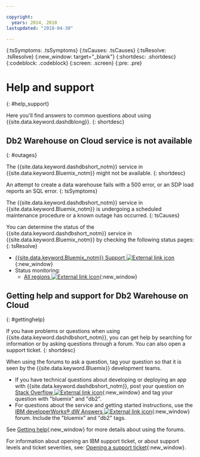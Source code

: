 ```yaml
---

copyright:
  years: 2014, 2018
lastupdated: "2018-04-30"

---
```


<!-- Attribute definitions --> 
{:tsSymptoms: .tsSymptoms} 
{:tsCauses: .tsCauses} 
{:tsResolve: .tsResolve} 
{:new_window: target="_blank"}
{:shortdesc: .shortdesc}
{:codeblock: .codeblock}
{:screen: .screen}
{:pre: .pre}

# Help and support
{: #help_support}

Here you'll find answers to common questions about using {{site.data.keyword.dashdblong}}.
{: shortdesc}

<!-- ##Cannot log in to RStudio
{: #r_studio}

Single sign-on (SSO) for RStudio is not available for {{site.data.keyword.dashdblong}}.
{: shortdesc}

You want to log in to RStudio from {{site.data.keyword.dashdbshort_notm}} by using SSO, but you are prompted for a password.
{: tsSymptoms}

SSO to RStudio is not available in {{site.data.keyword.dashdbshort_notm}}.
{: tsCauses}

To get your credentials for RStudio, consult your `VCAP_SERVICES` environment variable. Further information is available in [Getting started with {{site.data.keyword.dashdbshort_notm}}](/docs/services/dashDB/dashDB.html#dashDB){:new_window}.
{: tsResolve}


##Cannot find the `diag.log` file for troubleshooting
{: #diag_log}

The `diag.log` file is not available.
{: shortdesc}

You want to troubleshoot and cannot find the `diag.log` file for {{site.data.keyword.dashdbshort_notm}}.
{: tsSymptoms}

The `diag.log` file is not available on {{site.data.keyword.dashdbshort_notm}}, nor is any other log specific to DB2®.
{: tsCauses}

The application-specific logs can be accessed by the Cloud Foundry CLI (command line interface). From the CLI, enter **cf logs --recent**. The logs can also be accessed on the {{site.data.keyword.Bluemix_notm}} site by selecting your app and going to **Files and Logs**.
{: tsResolve}

##Cannot find org or space: Bluemix ID mismatch
{: #org_space_id}

An organization or space cannot be found for a new {{site.data.keyword.dashdbshort_notm}} instance.
{: shortdesc}

You want to create a new {{site.data.keyword.dashdbshort_notm}} service instance in {{site.data.keyword.Bluemix_notm}} by using the warehousing feature in the Cloudant® dashboard, but you get the following error message: `Cannot find org or space.`
{: tsSymptoms}

To provision a new {{site.data.keyword.dashdbshort_notm}} service instance in {{site.data.keyword.Bluemix_notm}}, the Cloudant warehousing feature attempts to find the "best fit" {{site.data.keyword.Bluemix_notm}} target organization for the authenticated {{site.data.keyword.Bluemix_notm}} user. The warehousing feature typically looks for an organization that matches the {{site.data.keyword.Bluemix_notm}} ID, an ID that is usually the user’s email address. If a matching organization is not found and the user has access to only one organization, the warehousing feature selects that organization. There might be situations where the user does not have an organization that they can access or the user has access to multiple organizations. In those situations, Cloudant cannot determine where to provision the {{site.data.keyword.dashdbshort_notm}} instance and the error message is displayed.
{: tsCauses}

To resolve the problem, choose one of the following options:
{: tsResolve}

* From the drop-down list in the Cloudant dashboard, select the {{site.data.keyword.Bluemix_notm}} organization in which you want the {{site.data.keyword.dashdbshort_notm}} instance to be created. After you select the organization, select the appropriate space from the secondary drop-down list.
* Manually provision a {{site.data.keyword.dashdbshort_notm}} instance directly in {{site.data.keyword.Bluemix_notm}} and select the created {{site.data.keyword.dashdbshort_notm}} service instance from the drop-down list in the Cloudant dashboard.


##Cannot find org or space: Region mismatch
{: #org_space_region}

An organization or space cannot be found for a new {{site.data.keyword.dashdbshort_notm}} instance.
{: shortdesc}

You want to create a new {{site.data.keyword.dashdbshort_notm}} service instance, but the drop-down lists of existing {{site.data.keyword.dashdbshort_notm}} service instances or {{site.data.keyword.Bluemix_notm}} organizations is empty. A new {{site.data.keyword.dashdbshort_notm}} service instance cannot be provisioned and you get the following error message: `Cannot find org or space.`
{: tsSymptoms}

If the user’s {{site.data.keyword.Bluemix_notm}} account is in a different region than the Cloudant cluster, the provisioning request fails. For example, the {{site.data.keyword.Bluemix_notm}} account was on-boarded in the Europe United Kingdom region, but the Cloudant cluster works with the US South region. As a result, the existing service instance and organization drop-down lists in the Cloudant dashboard might be empty or show organizations and spaces that belong to a different region altogether.
{: tsCauses}

1. Log in to the {{site.data.keyword.Bluemix_notm}} dashboard and switch to your expected region. Follow any prompts to complete the onboarding in that region. As an alternative, create a {{site.data.keyword.Bluemix_notm}} account in the appropriate region.
2. Log in to the Cloudant dashboard to repeat the {{site.data.keyword.dashdbshort_notm}} service instance selection.
{: tsResolve}

##Exceeded services limit
{: #service_limit}

The {{site.data.keyword.dashdbshort_notm}} service in {{site.data.keyword.Bluemix_notm}} exceeded its limit.
{: shortdesc}

While you are using the {{site.data.keyword.dashdbshort_notm}} service in {{site.data.keyword.Bluemix_notm}}, the following error message is displayed: `Exceeded your organization’s services limit.`
{: tsSymptoms}

You are still on the no-cost {{site.data.keyword.Bluemix_notm}} trial, which has service limits.
{: tsCauses}

To resolve the problem, choose one of the following options:
{: tsResolve}

* To free up resources, drop services in your {{site.data.keyword.Bluemix_notm}} dashboard that you no longer use. Retry the provisioning request for a new {{site.data.keyword.dashdbshort_notm}} instance.
* Use the {{site.data.keyword.Bluemix_notm}} dashboard to manually provision a {{site.data.keyword.dashdbshort_notm}} instance in an appropriate organization or space that does not have service limits. Select that instance from the Cloudant dashboard. -->


## Db2 Warehouse on Cloud service is not available
{: #outages}

The {{site.data.keyword.dashdbshort_notm}} service in {{site.data.keyword.Bluemix_notm}} might not be available.
{: shortdesc}

An attempt to create a data warehouse fails with a 500 error, or an SDP load reports an SQL error.
{: tsSymptoms}

The {{site.data.keyword.dashdbshort_notm}} service in {{site.data.keyword.Bluemix_notm}} is undergoing a scheduled maintenance procedure or a known outage has occurred.
{: tsCauses}

You can determine the status of the {{site.data.keyword.dashdbshort_notm}} service in {{site.data.keyword.Bluemix_notm}} by checking the following status pages:
{: tsResolve}

* [{{site.data.keyword.Bluemix_notm}} Support ![External link icon](../../icons/launch-glyph.svg "External link icon")](https://developer.ibm.com/bluemix/support/#status){:new_window}
* Status monitoring:
  * [All regions ![External link icon](../../icons/launch-glyph.svg "External link icon")](https://console.eu-gb.bluemix.net/status?tags=platform,runtimes,services,ibm:yp:eu-gb,ibm:yp:eu-de,ibm:yp:us-south,ibm:yp:au-syd){:new_window}
  <!--[US - South region ![External link icon](../../icons/launch-glyph.svg "External link icon")](http://estado.ng.bluemix.net/internalstatus){:new_window}
  [Europe - United Kingdom region ![External link icon](../../icons/launch-glyph.svg "External link icon")](http://estado.eu-gb.bluemix.net/internalstatus){:new_window}
  [Europe - Germany region ![External link icon](../../icons/launch-glyph.svg "External link icon")](http://estado.eu-de.bluemix.net/internalstatus){:new_window}
  [Australia - Sydney region ![External link icon](../../icons/launch-glyph.svg "External link icon")](http://estado.au-syd.bluemix.net/internalstatus){:new_window}-->


## Getting help and support for Db2 Warehouse on Cloud
{: #gettinghelp}

If you have problems or questions when using {{site.data.keyword.dashdbshort_notm}}, you can get help by searching for information or by asking questions through a forum. You can also open a support ticket.
{: shortdesc}

When using the forums to ask a question, tag your question so that it is seen by the {{site.data.keyword.Bluemix}} development teams.

* If you have technical questions about developing or deploying an app with {{site.data.keyword.dashdbshort_notm}}, post your question on [Stack Overflow ![External link icon](../../icons/launch-glyph.svg "External link icon")](http://stackoverflow.com/search?q=dashdb+bluemix){:new_window} and tag your question with "bluemix" and "db2".
* For questions about the service and getting started instructions, use the [IBM developerWorks® dW Answers ![External link icon](../../icons/launch-glyph.svg "External link icon")](https://developer.ibm.com/answers/topics/dashdb/?smartspace=bluemix){:new_window} forum. Include the "bluemix" and "db2" tags.

See [Getting help](/docs/get-support/howtogetsupport.html#using-avatar){:new_window} for more details about using the forums.

For information about opening an IBM support ticket, or about support levels and ticket severities, see: [Opening a support ticket](/docs/get-support/howtogetsupport.html#open-ticket){:new_window}.



